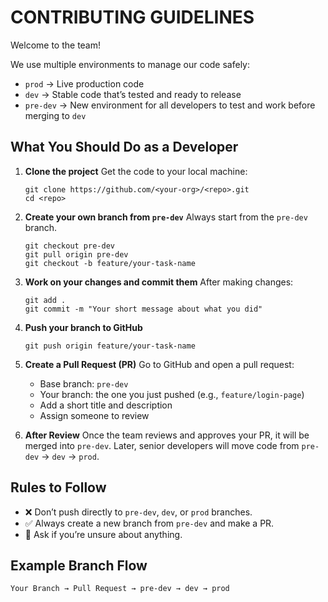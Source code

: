 # CONTRIBUTING GUIDELINES

Welcome to the team!

We use multiple environments to manage our code safely:

- `prod` → Live production code
- `dev` → Stable code that’s tested and ready to release
- `pre-dev` → New environment for all developers to test and work before merging to `dev`

## What You Should Do as a Developer

1. **Clone the project**
   Get the code to your local machine:

   ```
   git clone https://github.com/<your-org>/<repo>.git
   cd <repo>
   ```

2. **Create your own branch from `pre-dev`**
   Always start from the `pre-dev` branch.

   ```
   git checkout pre-dev
   git pull origin pre-dev
   git checkout -b feature/your-task-name
   ```

3. **Work on your changes and commit them**
   After making changes:

   ```
   git add .
   git commit -m "Your short message about what you did"
   ```

4. **Push your branch to GitHub**

   ```
   git push origin feature/your-task-name
   ```

5. **Create a Pull Request (PR)**
   Go to GitHub and open a pull request:

   - Base branch: `pre-dev`
   - Your branch: the one you just pushed (e.g., `feature/login-page`)
   - Add a short title and description
   - Assign someone to review

6. **After Review**
   Once the team reviews and approves your PR, it will be merged into `pre-dev`.
   Later, senior developers will move code from `pre-dev` → `dev` → `prod`.

## Rules to Follow

- ❌ Don’t push directly to `pre-dev`, `dev`, or `prod` branches.
- ✅ Always create a new branch from `pre-dev` and make a PR.
- 💬 Ask if you’re unsure about anything.

## Example Branch Flow

```
Your Branch → Pull Request → pre-dev → dev → prod
```
